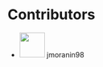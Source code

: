# Contributors


  - <img src="https://avatars1.githubusercontent.com/u/33536607?v=4" height='50' width='50' /> jmoranin98

